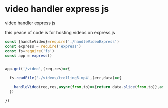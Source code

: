 # video handler express js
 video handler express js


this peace of code is for hosting videos on express js 



```js
const {handleVideo}=require('./handleVideoExpress')
const express = require('express')
const fs=require('fs')
const app = express()


app.get('/video',(req,res)=>{

  fs.readFile('./videos/trolling6.mp4',(err,data)=>{

    handleVideo(req,res,async(from,to)=>{return data.slice(from,to)},async()=>{return data.length})
  })

})

```
